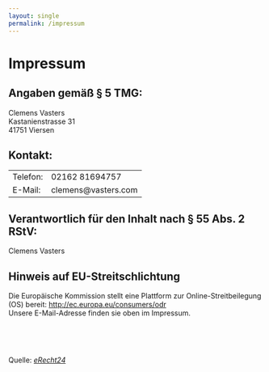 ```yaml
---
layout: single
permalink: /impressum
---
```


<h1>Impressum</h1>
<h2>Angaben gemäß § 5 TMG:</h2>
<p>Clemens Vasters<br />
Kastanienstrasse 31<br />
41751 Viersen
</p>
<h2>Kontakt:</h2>
<table><tr>
<td>Telefon:</td>
<td>02162 81694757</td></tr>
<tr><td>E-Mail:</td>
<td>clemens@vasters.com</td>
</tr></table>
<h2>Verantwortlich für den Inhalt nach § 55 Abs. 2 RStV:</h2>
<p>Clemens Vasters</p>
<h2>Hinweis auf EU-Streitschlichtung</h2>
<p>Die Europäische Kommission stellt eine Plattform zur Online-Streitbeilegung (OS) bereit: <a href="http://ec.europa.eu/consumers/odr">http://ec.europa.eu/consumers/odr</a><br /> Unsere E-Mail-Adresse finden sie oben im Impressum. <p> </p>
<p> </p>
<p>Quelle: <em><a href="https://www.e-recht24.de">eRecht24</a></em></p>
